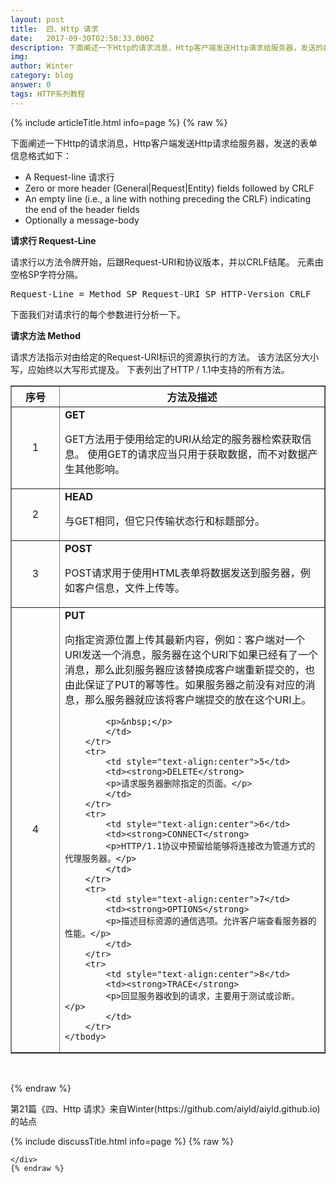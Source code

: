 ```yaml
---
layout: post
title:  四、Http 请求
date:   2017-09-30T02:50:33.000Z
description: 下面阐述一下Http的请求消息，Http客户端发送Http请求给服务器，发送的表单信息格式如下：A Request-line 请求行Zero or more h...
img: 
author: Winter
category: blog
answer: 0
tags: HTTP系列教程
---
```

<div class="article-root">
  <div class="article">
    {% include articleTitle.html info=page %}
    {% raw %}
    <div class="article-content"><p>下面阐述一下Http的请求消息，Http客户端发送Http请求给服务器，发送的表单信息格式如下：</p>

<ul>
	<li>A Request-line 请求行</li>
	<li>Zero or more header (General|Request|Entity) fields followed by CRLF</li>
	<li>An empty line (i.e., a line with nothing preceding the CRLF) indicating the end of the header fields</li>
	<li>Optionally a message-body</li>
</ul>

<p><strong>请求行 Request-Line&nbsp;&nbsp;</strong></p>

<p>请求行以方法令牌开始，后跟Request-URI和协议版本，并以CRLF结尾。 元素由空格SP字符分隔。</p>

<pre>
Request-Line = Method SP Request-URI SP HTTP-Version CRLF</pre>

<p>下面我们对请求行的每个参数进行分析一下。</p>

<p><strong>请求方法 Method</strong></p>

<p>请求方法指示对由给定的Request-URI标识的资源执行的方法。 该方法区分大小写，应始终以大写形式提及。 下表列出了HTTP / 1.1中支持的所有方法。</p>

<table border="1" cellpadding="0" cellspacing="0">
	<tbody>
		<tr>
			<th style="width:60px">序号</th>
			<th>方法及描述</th>
		</tr>
		<tr>
			<td style="text-align:center">1</td>
			<td><strong>GET</strong>
			<p>GET方法用于使用给定的URI从给定的服务器检索获取信息。 使用GET的请求应当只用于获取数据，而不对数据产生其他影响。</p>
			</td>
		</tr>
		<tr>
			<td style="text-align:center">2</td>
			<td><strong>HEAD</strong>
			<p>与GET相同，但它只传输状态行和标题部分。</p>
			</td>
		</tr>
		<tr>
			<td style="text-align:center">3</td>
			<td><strong>POST</strong>
			<p>POST请求用于使用HTML表单将数据发送到服务器，例如客户信息，文件上传等。</p>
			</td>
		</tr>
		<tr>
			<td style="text-align:center">4</td>
			<td><strong>PUT</strong>
			<p>向指定资源位置上传其最新内容，例如：客户端对一个URI发送一个消息，服务器在这个URI下如果已经有了一个消息，那么此刻服务器应该替换成客户端重新提交的，也由此保证了PUT的幂等性。如果服务器之前没有对应的消息，那么服务器就应该将客户端提交的放在这个URI上。</p>

			<p>&nbsp;</p>
			</td>
		</tr>
		<tr>
			<td style="text-align:center">5</td>
			<td><strong>DELETE</strong>
			<p>请求服务器删除指定的页面。</p>
			</td>
		</tr>
		<tr>
			<td style="text-align:center">6</td>
			<td><strong>CONNECT</strong>
			<p>HTTP/1.1协议中预留给能够将连接改为管道方式的代理服务器。</p>
			</td>
		</tr>
		<tr>
			<td style="text-align:center">7</td>
			<td><strong>OPTIONS</strong>
			<p>描述目标资源的通信选项。允许客户端查看服务器的性能。</p>
			</td>
		</tr>
		<tr>
			<td style="text-align:center">8</td>
			<td><strong>TRACE</strong>
			<p>回显服务器收到的请求，主要用于测试或诊断。</p>
			</td>
		</tr>
	</tbody>
</table>

<p>&nbsp;</p>
</div>
    {% endraw %}
  </div>
  <p class="winter_mark">第21篇《四、Http 请求》来自Winter(https://github.com/aiyld/aiyld.github.io)的站点</p>
  <div class="discuss-wrapper">
    {% include discussTitle.html info=page %}
    {% raw %}
    <div class="discuss-list">
    
    </div>
    {% endraw %}
  </div>
<div>
